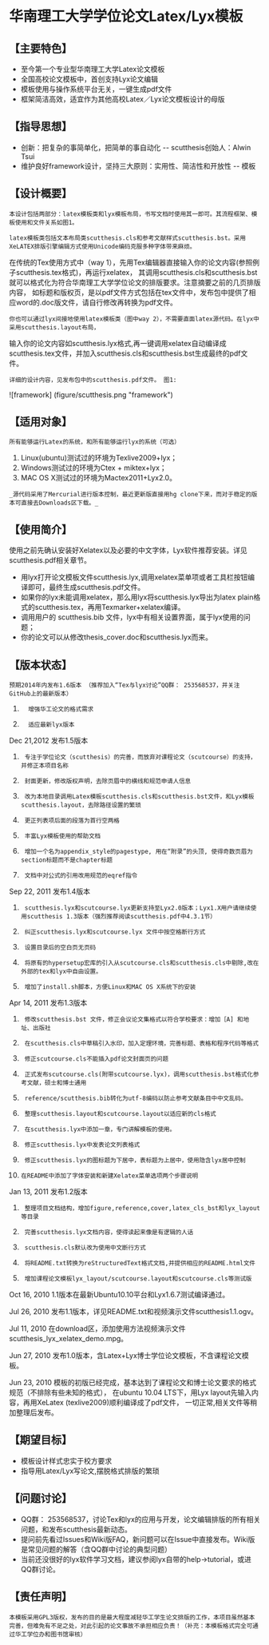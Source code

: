 华南理工大学学位论文Latex/Lyx模板
=============================

【主要特色】
----------

*   至今第一个专业型华南理工大学Latex论文模板
*   全国高校论文模板中，首创支持Lyx论文编辑
*   模板使用与操作系统平台无关，一键生成pdf文件
*   框架简洁高效，适宜作为其他高校Latex／Lyx论文模板设计的母版 

【指导思想】
----------
*   创新：把复杂的事简单化，把简单的事自动化 -- scutthesis创始人：Alwin Tsui
*   维护良好framework设计，坚持三大原则：实用性、简洁性和开放性 -- 模板

【设计概要】
----------
    本设计包括两部分：latex模板类和lyx模板布局，书写文档时使用其一即可。其流程框架、模板使用和文件关系如图1。 

    latex模板类包括文本布局类scutthesis.cls和参考文献样式scutthesis.bst。采用XeLATEX排版引擎编辑方式使用Unicode编码克服多种字体带来麻烦。
在传统的Tex使用方式中（way 1），先用Tex编辑器直接输入你的论文内容(参照例子scutthesis.tex格式)，再运行xelatex，
其调用scutthesis.cls和scutthesis.bst就可以格式化为符合华南理工大学学位论文的排版要求。注意摘要之前的几页排版内容，
如标题和版权页，是以pdf文件方式包括在tex文件中，发布包中提供了相应word的.doc版文件，请自行修改再转换为pdf文件。 

    你也可以通过lyx间接地使用latex模板类（图中way 2），不需要直面latex源代码。在lyx中采用scutthesis.layout布局，
输入你的论文内容如scutthesis.lyx格式,再一键调用xelatex自动编译成scutthesis.tex文件，并加入scutthesis.cls和scutthesis.bst生成最终的pdf文件。 

    详细的设计内容，见发布包中的scutthesis.pdf文件。 图1:
![framework] (figure/scutthesis.png "framework")

【适用对象】
----------
    所有能够运行Latex的系统，和所有能够运行lyx的系统（可选） 

1.    Linux(ubuntu)测试过的环境为Texlive2009+lyx；
2.    Windows测试过的环境为Ctex + miktex+lyx；
3.    MAC OS X测试过的环境为Mactex2011+Lyx2.0。 

    _源代码采用了Mercurial进行版本控制，最近更新版直接用hg clone下来，而对于稳定的版本可直接去Downloads区下载。_



【使用简介】
----------
使用之前先确认安装好Xelatex以及必要的中文字体，Lyx软件推荐安装。详见scutthesis.pdf相关章节。

*   用lyx打开论文模板文件scutthesis.lyx,调用xelatex菜单项或者工具栏按钮编译即可，最终生成scutthesis.pdf文件。
*   如果你的lyx未能调用xelatex，那么用lyx将scutthesis.lyx导出为latex plain格式的scutthesis.tex，再用Texmarker+xelatex编译。
*   调用用户的 scutthesis.bib 文件，lyx中有相关设置界面，属于lyx使用的问题；
*   你的论文可以从修改thesis_cover.doc和scutthesis.lyx而来。


【版本状态】
----------
    预期2014年内发布1.6版本 （推荐加入“Tex与lyx讨论”QQ群： 253568537，并关注GitHub上的最新版本）

1.       增强华工论文的格式需求
2.       适应最新lyx版本 

Dec 21,2012 发布1.5版本

1.      专注于学位论文（scutthesis）的完善，而放弃对课程论文（scutcourse）的支持，并修正本项目名称
2.      封面更新，修改版权声明，去除页眉中的横线和规范申请人信息
3.      改为本地目录调用Latex模板scutthesis.cls和scutthesis.bst文件，和Lyx模板scutthesis.layout，去除路径设置的繁琐
4.      更正列表项后面的段落为首行空两格
5.      丰富Lyx模板使用的帮助文档 
6.      增加一个名为appendix_style的pagestype, 用在“附录”的头顶, 使得奇数页眉为section标题而不是chapter标题
7.      文档中对公式的引用改用规范的eqref指令

Sep 22, 2011 发布1.4版本

1.      scutthesis.lyx和scutcourse.lyx更新支持至Lyx2.0版本；Lyx1.X用户请继续使用scutthesis 1.3版本（强烈推荐阅读scutthesis.pdf中4.3.1节）
2.      纠正scutthesis.lyx和scutcourse.lyx 文件中按空格断行方式
3.      设置目录后的空白页无页码
4.      将原有的hypersetup宏库的引入从scutcourse.cls和scutthesis.cls中剔除,改在外部的tex和lyx中自由设置。
5.      增加了install.sh脚本，方便Linux和MAC OS X系统下的安装 

Apr 14, 2011 发布1.3版本

1.      修改scutthesis.bst 文件，修正会议论文集格式以符合学校要求：增加［A] 和地址、出版社
2.      在scutthesis.cls中草稿引入水印，加入定理环境，完善标题、表格和程序代码等格式
3.      修正scutcourse.cls不能插入pdf论文封面页的问题
4.      正式发布scutcourse.cls(附带scutcourse.lyx)，调用scutthesis.bst格式化参考文献，硕士和博士通用
5.      reference/scutthesis.bib转化为utf-8编码以防止参考文献条目中中文乱码。
6.      整理scutthesis.layout和scutcourse.layout以适应新的cls格式
7.      在scutthesis.lyx中添加一章，专门讲解模板的使用。
8.      修正scutthesis.lyx中发表论文列表格式
9.      修正scutthesis.lyx的图标题为下居中，表标题为上居中，使用隐含lyx居中控制
10.     在README中添加了字体安装和新建Xelatex菜单选项两个步骤说明 

Jan 13, 2011 发布1.2版本

1.      整理项目文档结构，增加figure,reference,cover,latex_cls_bst和lyx_layout等目录
2.      完善scutthesis.lyx文档内容，使得读起来像是有逻辑的人话
3.      scutthesis.cls默认改为使用中文断行方式
4.      将README.txt转换为reStructuredText格式文档,并提供相应的README.html文件
5.      增加课程论文模板lyx_layout/scutcourse.layout和scutcourse.cls等测试版 

Oct 16, 2010 1.1版本在最新Ubuntu10.10平台和Lyx1.6.7测试编译通过。 

Jul 26, 2010 发布1.1版本，详见README.txt和视频演示文件scutthesis1.1.ogv。 

Jul 11, 2010 在download区，添加使用方法视频演示文件scutthesis_lyx_xelatex_demo.mpg。 

Jun 27, 2010 发布1.0版本，含Latex+Lyx博士学位论文模板，不含课程论文模板。 

Jun 23, 2010 模板的初版已经完成，基本达到了课程论文和博士论文要求的格式规范（不排除有些未知的格式），
	在ubuntu 10.04 LTS下，用Lyx layout先输入内容，再用XeLatex (texlive2009)顺利编译成了pdf文件，
	一切正常,相关文件等稍加整理后发布。

【期望目标】
----------

*   模板设计样式忠实于校方要求
*   指导用Latex/Lyx写论文,摆脱格式排版的繁琐 

【问题讨论】
----------

*   QQ群： 253568537，讨论Tex和lyx的应用与开发，论文编辑排版的所有相关问题，和发布scutthesis最新动态。
*   提问前先看过Issues和Wiki版FAQ，新问题可以在Issue中直接发布。Wiki版是常见问题的解答（含QQ群中讨论的典型问题） 
*   当前还没很好的lyx软件学习文档，建议参阅lyx自带的help->tutorial，或进QQ群讨论。


【责任声明】
----------
    本模板采用GPL3版权，发布的目的是最大程度减轻华工学生论文排版的工作，本项目虽然基本完善，但难免有不足之处，对此引起的论文事故不承担相应负责！（补充：本模板格式完全可通过华工学位办和图书馆审核） 
